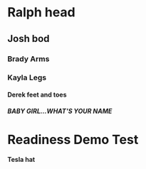 # Ralph head
## Josh bod
### Brady Arms
### Kayla Legs
#### Derek feet and toes
##### BABY GIRL...WHAT'S YOUR NAME
# Readiness Demo Test
#### Tesla hat